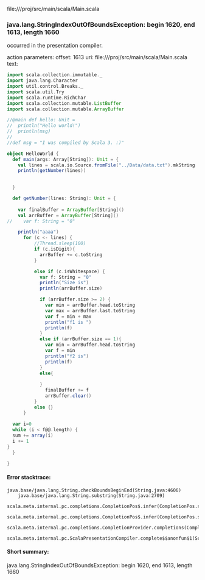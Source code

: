 file://<WORKSPACE>/proj/src/main/scala/Main.scala
### java.lang.StringIndexOutOfBoundsException: begin 1620, end 1613, length 1660

occurred in the presentation compiler.

action parameters:
offset: 1613
uri: file://<WORKSPACE>/proj/src/main/scala/Main.scala
text:
```scala
import scala.collection.immutable._
import java.lang.Character
import util.control.Breaks._
import scala.util.Try
import scala.runtime.RichChar
import scala.collection.mutable.ListBuffer
import scala.collection.mutable.ArrayBuffer

//@main def hello: Unit =
//  println("Hello world!")
//  println(msg)
//
//def msg = "I was compiled by Scala 3. :)"

object HelloWorld {
  def main(args: Array[String]): Unit = {
    val lines = scala.io.Source.fromFile("../Data/data.txt").mkString
    println(getNumber(lines))
    

  }

  def getNumber(lines: String): Unit = {
    
    var finalBuffer = ArrayBuffer[String]()
    val arrBuffer = ArrayBuffer[String]()
//    var f: String = "0"

    println("aaaa")
      for (c <- lines) {
          //Thread.sleep(100)
          if (c.isDigit){
            arrBuffer += c.toString
          }

          else if (c.isWhitespace) {
            var f: String = "0"
            println("Size is")
            println(arrBuffer.size)

            if (arrBuffer.size >= 2) {
              var min = arrBuffer.head.toString
              var max = arrBuffer.last.toString
              var f = min + max
              println("f1 is ")
              println(f)
            }
            else if (arrBuffer.size == 1){
              var min = arrBuffer.head.toString
              var f = min
              println("f2 is")
              println(f)              
            }
            else{
              
            }
              finalBuffer += f
              arrBuffer.clear()                        
          }
          else {}
      }   
    
  var i=0
  while (i < f@@.length) {
  sum += array(i)
  i += 1
}
  }

}

```



#### Error stacktrace:

```
java.base/java.lang.String.checkBoundsBeginEnd(String.java:4606)
	java.base/java.lang.String.substring(String.java:2709)
	scala.meta.internal.pc.completions.CompletionPos$.infer(CompletionPos.scala:55)
	scala.meta.internal.pc.completions.CompletionPos$.infer(CompletionPos.scala:45)
	scala.meta.internal.pc.completions.CompletionProvider.completions(CompletionProvider.scala:64)
	scala.meta.internal.pc.ScalaPresentationCompiler.complete$$anonfun$1(ScalaPresentationCompiler.scala:136)
```
#### Short summary: 

java.lang.StringIndexOutOfBoundsException: begin 1620, end 1613, length 1660